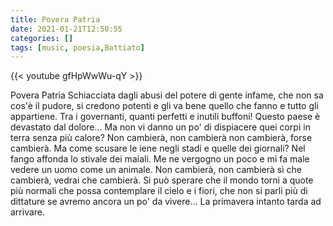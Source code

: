 ```yaml
---
title: Povera Patria
date: 2021-01-21T12:50:55
categories: []
tags: [music, poesia,Battiato]
---
```


{{< youtube gfHpWwWu-qY >}}

Povera Patria
Schiacciata dagli abusi del potere
di gente infame, che non sa cos'è il pudore,
si credono potenti e gli va bene quello che fanno
e tutto gli appartiene.
Tra i governanti, quanti perfetti e inutili buffoni!
Questo paese è devastato dal dolore...
Ma non vi danno un po' di dispiacere
quei corpi in terra senza più calore?
Non cambierà, non cambierà
non cambierà, forse cambierà. 
Ma come scusare le iene negli stadi e quelle dei giornali?
Nel fango affonda lo stivale dei maiali.
Me ne vergogno un poco e mi fa male
vedere un uomo come un animale.
Non cambierà, non cambierà
sì che cambierà, vedrai che cambierà.
Si può sperare che il mondo torni a quote più normali
che possa contemplare il cielo e i fiori,
che non si parli più di dittature
se avremo ancora un po' da vivere...
La primavera intanto tarda ad arrivare.
